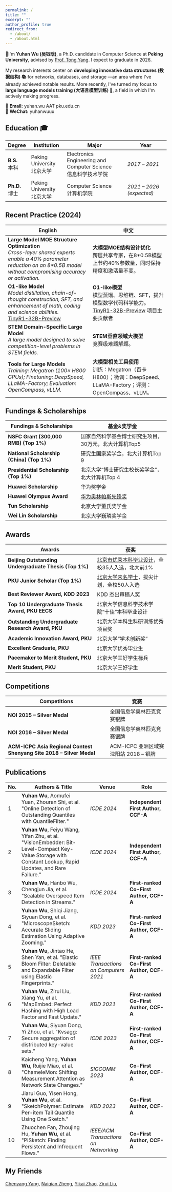 ```yaml
---
permalink: /
title: ""
excerpt: ""
author_profile: true
redirect_from: 
  - /about/
  - /about.html
---
```


👋I'm **Yuhan Wu (吴钰晗)**, a Ph.D. candidate in Computer Science at **Peking University**, advised by [Prof. Tong Yang](https://yangtonghome.github.io/). I expect to graduate in 2026.

My research interests center on **developing innovative data structures (数据结构) 📚** for networks, databases, and storage —an area where I've already achieved notable results. More recently, I've turned my focus to **large language models training (大语言模型训练) 🚀**, a field in which I'm actively making progress.



📧 **Email:** yuhan.wu AAT pku.edu.cn  
💬 **WeChat:** yuhanwuuu  

## Education 🎓

| Degree                   | Institution                             | Major                                                      | Year                     |
|--------------------------|-----------------------------------------|------------------------------------------------------------|--------------------------|
| **B.S.** <br> 本科      | Peking University <br> 北京大学           | Electronics Engineering and Computer Science <br> 信息科学技术学院 | *2017 – 2021*            |
| **Ph.D.** <br> 博士     | Peking University <br> 北京大学           | Computer Science <br> 计算机学院                             | *2021 – 2026 (expected)* |


## Recent Practice (2024)

| English | 中文 |
|---------|------|
| **Large Model MOE Structure Optimization**<br>*Cross-layer shared experts enable a 40% parameter reduction on an 8\*0.5B model without compromising accuracy or activation.* | **大模型MOE结构设计优化**<br>跨层共享专家，在8*0.5B模型上节约40%参数量，同时保持精度和激活量不变。 |
| **O1-like Model**<br>*Model distillation, chain-of-thought construction, SFT, and enhancement of math, coding and science abilities.* <br> [TinyR1-32B-Preview](https://huggingface.co/qihoo360/TinyR1-32B-Preview)  | **O1-like模型**<br>模型蒸馏、思维链、SFT，提升模型数学代码科学能力。<br>[TinyR1-32B-Preview](https://huggingface.co/qihoo360/TinyR1-32B-Preview) 项目主要贡献者 |
| **STEM Domain-Specific Large Model**<br>*A large model designed to solve competition-level problems in STEM fields.* | **STEM垂直领域大模型**<br>竞赛级难题解题。 |
| **Tools for Large Models**<br>*Training: Megatron (100× H800 GPUs); Finetuning: DeepSpeed, LLaMA-Factory; Evaluation: OpenCompass, vLLM.* | **大模型相关工具使用**<br>训练：Megatron（百卡H800）；微调：DeepSpeed、LLaMA-Factory；评测：OpenCompass、vLLM。 |


## Fundings & Scholarships

| Fundings & Scholarships                                        | 基金&奖学金                                              |
| ------------------------------------------- | --------------------------------------------------------- |
| **NSFC Grant (300,000 RMB) (Top 1%)**                | 国家自然科学基金博士研究生项目，30万元，北大计算机Top5        |
| **National Scholarship (China) (Top 1%)**            | 研究生国家奖学金，北大计算机Top 9                           |
| **Presidential Scholarship (Top 1%)**                | 北京大学“博士研究生校长奖学金”，北大计算机Top 4              |
| **Huawei Scholarship**                      | 华为奖学金                                                |
| **Huawei Olympus Award**                    | [华为奥林帕斯先锋奖](https://e.huawei.com/cn/topic/storage/olympus-mons-awards-2023)                                            |
| **Tun Scholarship**                         | 北京大学董氏奖学金                                          |
| **Wei Lin Scholarship**                     | 北京大学巍璘奖学金                                          |

## Awards

| Awards                                                   | 获奖                                               |
| ------------------------------------------------------- | --------------------------------------------------------- |
| **Beijing Outstanding Undergraduate Thesis (Top 1%)**   | [北京市优秀本科毕业设计](https://jw.beijing.gov.cn/gjc/tzgg_15688/202110/t20211020_2516788.html)，全校35人入选，北大前1%               |
| **PKU Junior Scholar (Top 1%)**            | [北京大学未名学士](https://mp.weixin.qq.com/s/TMkH5hfAtWP4Aqy3xZWObw)，拔尖计划，全校50人入选                     |
| **Best Reviewer Award, KDD 2023**                       | KDD 杰出审稿人奖                                          |
| **Top 10 Undergraduate Thesis Award, PKU EECS**         | 北京大学信息科学技术学院“十佳”本科毕业设计                   |
| **Outstanding Undergraduate Research Award, PKU**       | 北京大学本科生科研训练优秀项目奖                           |
| **Academic Innovation Award, PKU**                      | 北京大学“学术创新奖”                                       |
| **Excellent Graduate, PKU**                             | 北京大学优秀毕业生                                         |
| **Pacemaker to Merit Student, PKU**                     | 北京大学三好学生标兵                                        |
| **Merit Student, PKU**                                  | 北京大学三好学生                                          |

## Competitions

| Competitions                                               | 竞赛                        |
| ----------------------------------------------------------------- | ---------------------------------- |
| **NOI 2015 – Silver Medal**                                         | 全国信息学奥林匹克竞赛银牌             |
| **NOI 2016 – Silver Medal**                                         | 全国信息学奥林匹克竞赛银牌             |
| **ACM-ICPC Asia Regional Contest Shenyang Site 2018 – Silver Medal**  | ACM-ICPC 亚洲区域赛 沈阳站 2018 – 银牌 |


## Publications


| No. | Authors & Title | Venue | Role |
| --- | --------------- | ----- | ---- |
| 1 | **Yuhan Wu**, Aomufei Yuan, Zhouran Shi, et al. "Online Detection of Outstanding Quantiles with QuantileFilter." | *ICDE 2024* | **Independent First Author, CCF-A** |
| 2 | **Yuhan Wu**, Feiyu Wang, Yifan Zhu, et al. "VisionEmbedder: Bit-Level-Compact Key-Value Storage with Constant Lookup, Rapid Updates, and Rare Failure." | *ICDE 2024* | **Independent First Author, CCF-A** |
| 3 | **Yuhan Wu**, Hanbo Wu, Chengjun Jia, et al. "Scalable Overspeed Item Detection in Streams." | *ICDE 2024* | **First-ranked Co-First Author, CCF-A** |
| 4 | **Yuhan Wu**, Shiqi Jiang, Siyuan Dong, et al. "MicroscopeSketch: Accurate Sliding Estimation Using Adaptive Zooming." | *KDD 2023* | **First-ranked Co-First Author, CCF-A** |
| 5 | **Yuhan Wu**, Jintao He, Shen Yan, et al. "Elastic Bloom Filter: Deletable and Expandable Filter using Elastic Fingerprints." | *IEEE Transactions on Computers 2021* | **First-ranked Co-First Author, CCF-A** |
| 6 | **Yuhan Wu**, Zirui Liu, Xiang Yu, et al. "MapEmbed: Perfect Hashing with High Load Factor and Fast Update." | *KDD 2021* | **First-ranked Co-First Author, CCF-A** |
| 7 | **Yuhan Wu**, Siyuan Dong, Yi Zhou, et al. "Kvsagg: Secure aggregation of distributed key-value sets." | *ICDE 2023* | **First-ranked Co-First Author, CCF-A** |
| 8 | Kaicheng Yang, **Yuhan Wu**, Ruijie Miao, et al. "ChameleMon: Shifting Measurement Attention as Network State Changes." | *SIGCOMM 2023* | **Co-First Author, CCF-A** |
| 9 | Jiarui Guo, Yisen Hong, **Yuhan Wu**, et al. "SketchPolymer: Estimate Per-item Tail Quantile Using One Sketch." | *KDD 2023* | **Co-First Author, CCF-A** |
| 10 | Zhuochen Fan, Zhoujing Hu, **Yuhan Wu**, et al. "PISketch: Finding Persistent and Infrequent Flows." | *IEEE/ACM Transactions on Networking* | **Co-First Author, CCF-A** |


## My Friends
[Chenyang Yang](https://www.cs.cmu.edu/~cyang3/),
[Naiqian Zheng](https://www.zhengnq.com/),
[Yikai Zhao](https://pkuzhao.net/),
[Zirui Liu](https://zirui.cool/),






<!--

## Experience

Alibaba Group Research Internship

Dates Employed: Oct. 2021 – Apr. 2022

Location Beijing, China

-->


